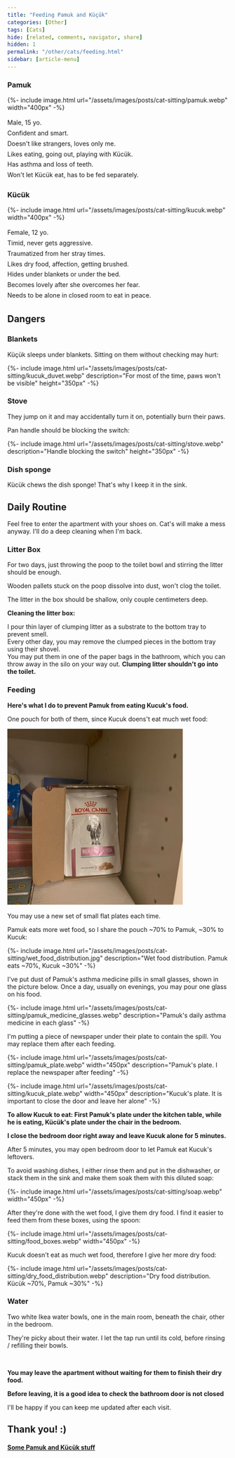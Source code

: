 ```yaml
---
title: "Feeding Pamuk and Küçük"
categories: [Other]
tags: [Cats]
hide: [related, comments, navigator, share]
hidden: 1
permalink: "/other/cats/feeding.html"
sidebar: [article-menu]
---
```



### Pamuk
{%- include image.html url="/assets/images/posts/cat-sitting/pamuk.webp" width="400px" -%}
<div style="line-height: 1.7">
Male, 15 yo.<br>
Confident and smart.<br>
Doesn't like strangers, loves only me.<br>
Likes eating, going out, playing with Kücük.<br>
Has asthma and loss of teeth.<br>
Won't let Kücük eat, has to be fed separately.
</div>

### Kücük
{%- include image.html url="/assets/images/posts/cat-sitting/kucuk.webp" width="400px" -%}
<div style="line-height: 1.7">
Female, 12 yo.<br>
Timid, never gets aggressive.<br>
Traumatized from her stray times.<br>
Likes dry food, affection, getting brushed.<br>
Hides under blankets or under the bed.<br>
Becomes lovely after she overcomes her fear.<br>
Needs to be alone in closed room to eat in peace.
</div>

## Dangers

### Blankets

Küçük sleeps under blankets. Sitting on them without checking may hurt:

{%- include image.html url="/assets/images/posts/cat-sitting/kucuk_duvet.webp" description="For most of the time, paws won't be visible" height="350px" -%}

### Stove

They jump on it and may accidentally turn it on, potentially burn their paws.

Pan handle should be blocking the switch:

{%- include image.html url="/assets/images/posts/cat-sitting/stove.webp" description="Handle blocking the switch" height="350px" -%}

### Dish sponge

Kücük chews the dish sponge! That's why I keep it in the sink.

[//]: # (### Being Locked Outside)

[//]: # ()
[//]: # (You may leave the window open after feeding in the evening. To prevent it from getting closed:)

[//]: # ()
[//]: # (Place the half ball on the corner:)

[//]: # ()
[//]: # (![window]&#40;/assets/images/posts/cat-sitting/window.webp&#41;)

[//]: # ()
[//]: # (Adjust the lever, to prevent a drift from closing it:)

[//]: # ()
[//]: # (![]&#40;//www.youtube.com/watch?v=1iZoru6Wl-g?width=700&height=400&#41;)

[//]: # ()
[//]: # (To retain the heat inside, you may push the kitchen door to leave a small gap, allowing them to open it.)

[//]: # ()

## Daily Routine

Feel free to enter the apartment with your shoes on. Cat's will make a mess anyway. I'll do a deep cleaning when I'm back.

### Litter Box

For two days, just throwing the poop to the toilet bowl and stirring the litter should be enough.

Wooden pallets stuck on the poop dissolve into dust, won't clog the toilet.

The litter in the box should be shallow, only couple centimeters deep.

**Cleaning the litter box:**

I pour thin layer of clumping litter as a substrate to the bottom tray to prevent smell.<br>
Every other day, you may remove the clumped pieces in the bottom tray using their shovel.<br>
You may put them in one of the paper bags in the bathroom, which you can throw away in the silo on your way out. **Clumping litter shouldn't go into the toilet.** 

### Feeding

**Here's what I do to prevent Pamuk from eating Kucuk's food.** 

One pouch for both of them, since Kucuk doens't eat much wet food:

![](/assets/images/posts/cat-sitting/food_pouch.jpeg)

You may use a new set of small flat plates each time. 

Pamuk eats more wet food, so I share the pouch ~70% to Pamuk, ~30% to Kucuk:

{%- include image.html url="/assets/images/posts/cat-sitting/wet_food_distribution.jpg" description="Wet food distribution. Pamuk eats ~70%, Kucuk ~30%" -%}


I've put dust of Pamuk's asthma medicine pills in small glasses, shown in the picture below. Once a day, usually on evenings, you may pour one glass on his food.

{%- include image.html url="/assets/images/posts/cat-sitting/pamuk_medicine_glasses.webp" description="Pamuk's daily asthma medicine in each glass" -%}


I'm putting a piece of newspaper under their plate to contain the spill. You may replace them after each feeding.

{%- include image.html url="/assets/images/posts/cat-sitting/pamuk_plate.webp" width="450px" description="Pamuk's plate. I replace the newspaper after feeding" -%}

{%- include image.html url="/assets/images/posts/cat-sitting/kucuk_plate.webp" width="450px" description="Kucuk's plate. It is important to close the door and leave her alone" -%}


**To allow Kucuk to eat: First Pamuk's plate under the kitchen table, while he is eating, Kücük's plate under the chair in the bedroom.** 

**I close the bedroom door right away and leave Kucuk alone for 5 minutes.**  

After 5 minutes, you may open bedroom door to let Pamuk eat Kucuk's leftovers.

To avoid washing dishes, I either rinse them and put in the dishwasher, or stack them in the sink and make them soak them with this diluted soap:

{%- include image.html url="/assets/images/posts/cat-sitting/soap.webp" width="450px" -%}


After they're done with the wet food, I give them dry food. I find it easier to feed them from these boxes, using the spoon:

{%- include image.html url="/assets/images/posts/cat-sitting/food_boxes.webp" width="450px" -%}


Kucuk doesn't eat as much wet food, therefore I give her more dry food:


{%- include image.html url="/assets/images/posts/cat-sitting/dry_food_distribution.webp" description="Dry food distribution. Kücük ~70%, Pamuk ~30%" -%}

### Water

Two white Ikea water bowls, one in the main room, beneath the chair, other in the bedroom. <br>

They're picky about their water. I let the tap run until its cold, before rinsing / refilling their bowls.    

<br>

**You may leave the apartment without waiting for them to finish their dry food.**

**Before leaving, it is a good idea to check the bathroom door is not closed**


[//]: # ()
[//]: # (## Brushing)

[//]: # ()
[//]: # (I've stopped flea drops because of health issues they've caused. Brushing them regularly keeps the flea away.)

[//]: # ()
[//]: # (They may demand it. )

[//]: # ()
[//]: # (Please brush them daily, after removing their collar.)

[//]: # ()

I'll be happy if you can keep me updated after each visit.

## **Thank you! :)**

#### [Some Pamuk and Kücük stuff](/other/cats/pamuk_kucuk)
